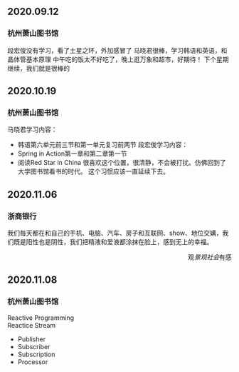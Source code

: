 ## 2020.09.12
### 杭州萧山图书馆

段宏俊没有学习，看了土星之环，外加感冒了
马晓君很棒，学习韩语和英语，和晶体管基本原理
中午吃的饭太不好吃了，晚上逛万象和超市，好期待！
下个星期继续，我们就是很棒的

## 2020.10.19
### 杭州萧山图书馆

马晓君学习内容：
+ 韩语第六单元前三节和第一单元复习前两节
段宏俊学习内容：
+ Spring in Action第一章和第二章第一节
+ 阅读Red Star in China
很喜欢这个位置，很清静，不会被打扰。仿佛回到了大学图书馆看书的时代。
这个习惯应该一直延续下去。

## 2020.11.06
### 浙商银行
我们每天都在和自己的手机、电脑、汽车、房子和互联网、show、地位交媾，我们既是阳性也是阴性，我们把精液和爱液都涂抹在脸上，感到无上的幸福。  
<p align="right">观<i>景观社会</i>有感</p>

## 2020.11.08
### 杭州萧山图书馆
Reactive Programming  
Reactice Stream  
+ Publisher
+ Subscriber
+ Subscription
+ Processor


